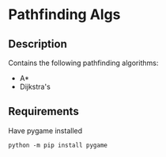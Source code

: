 # Pathfinding Algs

## Description
Contains the following pathfinding algorithms:
- A*
- Dijkstra's

## Requirements
Have pygame installed

`python -m pip install pygame`
